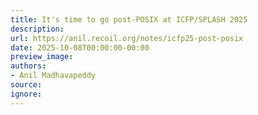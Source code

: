 ```yaml
---
title: It's time to go post-POSIX at ICFP/SPLASH 2025
description:
url: https://anil.recoil.org/notes/icfp25-post-posix
date: 2025-10-08T00:00:00-00:00
preview_image:
authors:
- Anil Madhavapeddy
source:
ignore:
---
```

